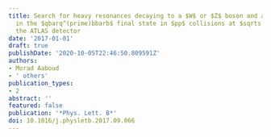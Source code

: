 ```yaml
---
title: Search for heavy resonances decaying to a $W$ or $Z$ boson and a Higgs boson
  in the $qbarq^(prime)bbarb$ final state in $pp$ collisions at $sqrts = 13$ TeV with
  the ATLAS detector
date: '2017-01-01'
draft: true
publishDate: '2020-10-05T22:46:50.809591Z'
authors:
- Morad Aaboud
- ' others'
publication_types:
- 2
abstract: ''
featured: false
publication: '*Phys. Lett. B*'
doi: 10.1016/j.physletb.2017.09.066
---
```


